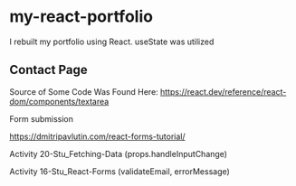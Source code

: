 # my-react-portfolio
I rebuilt my portfolio using React.
useState was utilized

## Contact Page

Source of Some Code Was Found Here:
https://react.dev/reference/react-dom/components/textarea


Form submission

https://dmitripavlutin.com/react-forms-tutorial/ 

Activity 20-Stu_Fetching-Data (props.handleInputChange)

Activity 16-Stu_React-Forms (validateEmail, errorMessage)